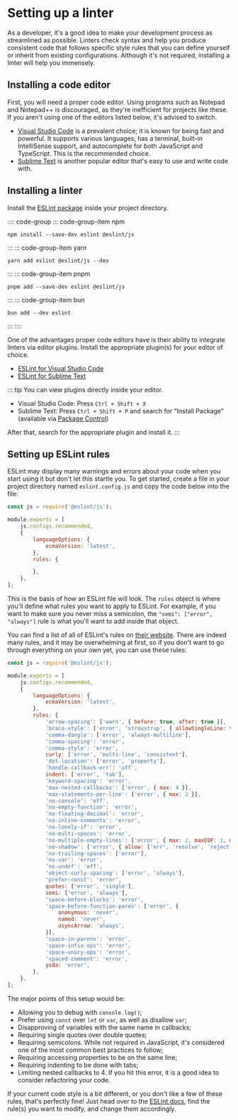 # Setting up a linter

As a developer, it's a good idea to make your development process as streamlined as possible. Linters check syntax and help you produce consistent code that follows specific style rules that you can define yourself or inherit from existing configurations. Although it's not required, installing a linter will help you immensely.

## Installing a code editor

First, you will need a proper code editor. Using programs such as Notepad and Notepad++ is discouraged, as they're inefficient for projects like these. If you aren't using one of the editors listed below, it's advised to switch.

* [Visual Studio Code](https://code.visualstudio.com/) is a prevalent choice; it is known for being fast and powerful. It supports various languages, has a terminal, built-in IntelliSense support, and autocomplete for both JavaScript and TypeScript. This is the recommended choice.
* [Sublime Text](https://www.sublimetext.com/) is another popular editor that's easy to use and write code with.

## Installing a linter

Install the [ESLint package](https://www.npmjs.com/package/eslint) inside your project directory.

:::: code-group
::: code-group-item npm
```sh:no-line-numbers
npm install --save-dev eslint @eslint/js
```
:::
::: code-group-item yarn
```sh:no-line-numbers
yarn add eslint @eslint/js --dev
```
:::
::: code-group-item pnpm
```sh:no-line-numbers
pnpm add --save-dev eslint @eslint/js
```
:::
::: code-group-item bun
```sh:no-line-numbers
bun add --dev eslint
```
:::
::::


One of the advantages proper code editors have is their ability to integrate linters via editor plugins. Install the appropriate plugin(s) for your editor of choice.

* [ESLint for Visual Studio Code](https://marketplace.visualstudio.com/items?itemName=dbaeumer.vscode-eslint)
* [ESLint for Sublime Text](https://packagecontrol.io/packages/ESLint)

::: tip
You can view plugins directly inside your editor.

- Visual Studio Code: Press `Ctrl + Shift + X`
- Sublime Text: Press `Ctrl + Shift + P` and search for "Install Package" (available via [Package Control](https://packagecontrol.io/installation))

After that, search for the appropriate plugin and install it.
:::

## Setting up ESLint rules

ESLint may display many warnings and errors about your code when you start using it but don't let this startle you. To get started, create a file in your project directory named `eslint.config.js` and copy the code below into the file:

```javascript
const js = require('@eslint/js');

module.exports = [
	js.configs.recommended,
	{
		languageOptions: {
			ecmaVersion: 'latest',
		},
		rules: {

		},
	},
];
```

This is the basis of how an ESLint file will look. The `rules` object is where you'll define what rules you want to apply to ESLint. For example, if you want to make sure you never miss a semicolon, the `"semi": ["error", "always"]` rule is what you'll want to add inside that object.

You can find a list of all of ESLint's rules on [their website](https://eslint.org/docs/rules). There are indeed many rules, and it may be overwhelming at first, so if you don't want to go through everything on your own yet, you can use these rules:

```javascript
const js = require('@eslint/js');

module.exports = [
	js.configs.recommended,
	{
		languageOptions: {
			ecmaVersion: 'latest',
		},
		rules: {
			'arrow-spacing': ['warn', { before: true, after: true }],
			'brace-style': ['error', 'stroustrup', { allowSingleLine: true }],
			'comma-dangle': ['error', 'always-multiline'],
			'comma-spacing': 'error',
			'comma-style': 'error',
			curly: ['error', 'multi-line', 'consistent'],
			'dot-location': ['error', 'property'],
			'handle-callback-err': 'off',
			indent: ['error', 'tab'],
			'keyword-spacing': 'error',
			'max-nested-callbacks': ['error', { max: 4 }],
			'max-statements-per-line': ['error', { max: 2 }],
			'no-console': 'off',
			'no-empty-function': 'error',
			'no-floating-decimal': 'error',
			'no-inline-comments': 'error',
			'no-lonely-if': 'error',
			'no-multi-spaces': 'error',
			'no-multiple-empty-lines': ['error', { max: 2, maxEOF: 1, maxBOF: 0 }],
			'no-shadow': ['error', { allow: ['err', 'resolve', 'reject'] }],
			'no-trailing-spaces': ['error'],
			'no-var': 'error',
			'no-undef': 'off',
			'object-curly-spacing': ['error', 'always'],
			'prefer-const': 'error',
			quotes: ['error', 'single'],
			semi: ['error', 'always'],
			'space-before-blocks': 'error',
			'space-before-function-paren': ['error', {
				anonymous: 'never',
				named: 'never',
				asyncArrow: 'always',
			}],
			'space-in-parens': 'error',
			'space-infix-ops': 'error',
			'space-unary-ops': 'error',
			'spaced-comment': 'error',
			yoda: 'error',
		},
	},
];
```

The major points of this setup would be:

* Allowing you to debug with `console.log()`;
* Prefer using `const` over `let` or `var`, as well as disallow `var`;
* Disapproving of variables with the same name in callbacks;
* Requiring single quotes over double quotes;
* Requiring semicolons. While not required in JavaScript, it's considered one of the most common best practices to follow;
* Requiring accessing properties to be on the same line;
* Requiring indenting to be done with tabs;
* Limiting nested callbacks to 4. If you hit this error, it is a good idea to consider refactoring your code.

If your current code style is a bit different, or you don't like a few of these rules, that's perfectly fine! Just head over to the [ESLint docs](https://eslint.org/docs/rules/), find the rule(s) you want to modify, and change them accordingly.
